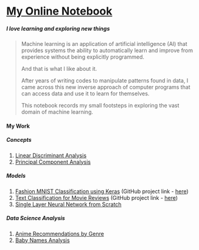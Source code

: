 # [My Online Notebook](<https://viona91.github.io/index.html>)

##### *I love learning and exploring new things*

> Machine learning is an application of artificial intelligence (AI) that provides systems the ability to automatically learn and improve from experience without being explicitly programmed.
>
> And that is what I like about it.
>
> After years of writing codes to manipulate patterns found in data, I came across this new inverse approach of computer programs that can access data and use it to learn for themselves.
>
> This notebook records my small footsteps in exploring the vast domain of machine learning.

#### My Work

##### Concepts

1. [Linear Discriminant Analysis](<https://viona91.github.io/workbook.html?name=LDA_iPython>)
2. [Principal Component Analysis](<https://viona91.github.io/workbook.html?name=PCA_iPython>)

##### Models

1. [Fashion MNIST Classification using Keras](<https://viona91.github.io/workbook.html?name=1BasicClassification>) (GitHub project link - [here](<https://github.com/Viona91/Basic-Classification-neural-network-model-using-Keras>))
2. [Text Classification for Movie Reviews](<https://viona91.github.io/workbook.html?name=2BasicTextClassification>) (GitHub project link - [here](<https://github.com/Viona91/Text-Classification-using-Keras>))
3. [Single Layer Neural Network from Scratch](<https://viona91.github.io/workbook.html?name=SingleLayerNN>) 

##### Data Science Analysis

1. [Anime Recommendations by Genre](<https://viona91.github.io/workbook.html?name=AnimeRecommendationsByGenre>)
2. [Baby Names Analysis](<https://viona91.github.io/workbook.html?name=BabyNamesAnalysis>)

